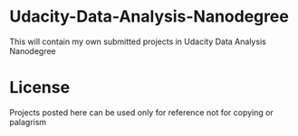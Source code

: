 # Udacity-Data-Analysis-Nanodegree
This will contain my own submitted projects in Udacity Data Analysis Nanodegree

# License
Projects posted here can be used only for reference not for copying or palagrism
